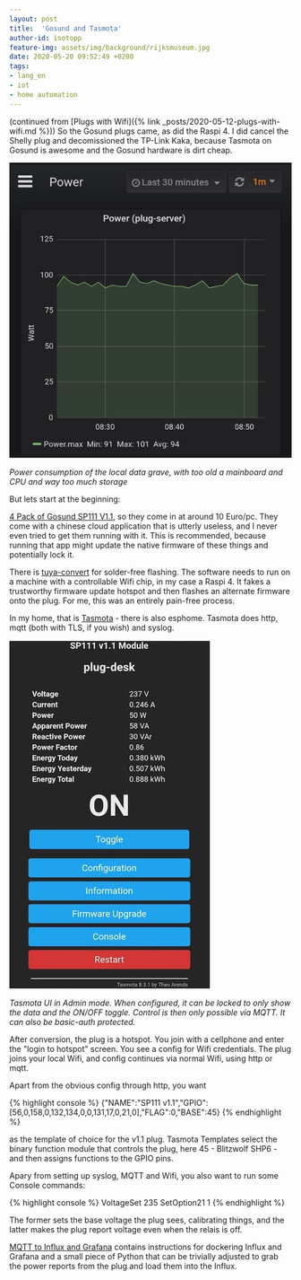 ```yaml
---
layout: post
title:  'Gosund and Tasmota'
author-id: isotopp
feature-img: assets/img/background/rijksmuseum.jpg
date: 2020-05-20 09:52:49 +0200
tags:
- lang_en
- iot
- home automation
---
```

(continued from [Plugs with Wifi]({% link _posts/2020-05-12-plugs-with-wifi.md %})) So the Gosund plugs came, as did the Raspi 4. I did cancel the Shelly plug and decomissioned the TP-Link Kaka, because Tasmota on Gosund is awesome and the Gosund hardware is dirt cheap.

![](/uploads/2020/05/tasmota-grafana.jpg)

*Power consumption of the local data grave, with too old a mainboard and CPU and way too much storage*

But lets start at the beginning:

[4 Pack of Gosund SP111 V1.1](https://www.amazon.de/dp/B082XR5C6J), so they come in at around 10 Euro/pc. They come with a chinese cloud application that is utterly useless, and I never even tried to get them running with it. This is recommended, because running that app might update the native firmware of these things and potentially lock it.

There is [tuya-convert](https://github.com/ct-Open-Source/tuya-convert) for solder-free flashing. The software needs to run on a machine with a controllable Wifi chip, in my case a Raspi 4. It fakes a trustworthy firmware update hotspot and then flashes an alternate firmware onto the plug. For me, this was an entirely pain-free process.

In my home, that is [Tasmota](https://github.com/arendst/Tasmota) - there is also esphome. Tasmota does http, mqtt (both with TLS, if you wish) and syslog.

![](/uploads/2020/05/tasmota-ui.jpg)

*Tasmota UI in Admin mode. When configured, it can be locked to only show the data and the ON/OFF toggle. Control is then only possible via MQTT. It can also be basic-auth protected.*

After conversion, the plug is a hotspot. You join with a cellphone and enter the "login to hotspot" screen. You see a config for Wifi credentials. The plug joins your local Wifi, and config continues via normal Wifi, using http or mqtt.

Apart from the obvious config through http, you want

{% highlight console %}
{"NAME":"SP111 v1.1","GPIO":[56,0,158,0,132,134,0,0,131,17,0,21,0],"FLAG":0,"BASE":45}
{% endhighlight %}

as the template of choice for the v1.1 plug. Tasmota Templates select the binary function module that controls the plug, here 45 - Blitzwolf SHP6 - and then assigns functions to the GPIO pins.

Apary from setting up syslog, MQTT and Wifi, you also want to run some Console commands:

{% highlight console %}
VoltageSet 235
SetOption21 1
{% endhighlight %}

The former sets the base voltage the plug sees, calibrating things, and the latter makes the plug report voltage even when the relais is off.

[MQTT to Influx and Grafana](http://nilhcem.com/iot/home-monitoring-with-mqtt-influxdb-grafana) contains instructions for dockering Influx and Grafana and a small piece of Python that can be trivially adjusted to grab the power reports from the plug and load them into the Influx.
